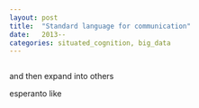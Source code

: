 ```yaml
---
layout: post
title:  "Standard language for communication"
date:   2013--
categories: situated_cognition, big_data
---
```


![]()

and then expand into others

esperanto like